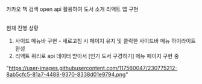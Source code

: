 ##
카카오 책 검색 open api 활용하여 도서 소개 리액트 앱 구현
##
현재 진행 상황
1. 사이드 메뉴바 구현 - 새로고침 시 페이지 유지 및 클릭한 사이드바 메뉴 하이라이트 완성
2. 리액트 쿼리로 api 데이터 받아서 [인기 도서 구경하기] 메뉴 페이지 구현 중

"https://user-images.githubusercontent.com/117560047/230775212-8ab5cfc5-81a7-4488-9370-8338d01e9794.png"
